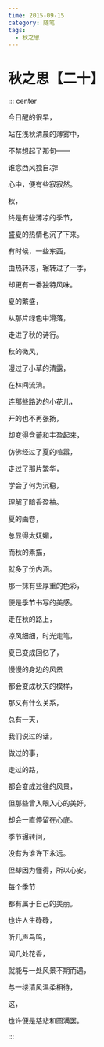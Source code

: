 ```yaml
---
time: 2015-09-15
category: 随笔
tags:
  - 秋之思
---
```


# 秋之思【二十】

::: center

今日醒的很早，

站在浅秋清晨的薄雾中，

不禁想起了那句——

谁念西风独自凉!

心中，便有些寂寂然。

秋，

终是有些薄凉的季节，

盛夏的热情也沉了下来。

有时候，一些东西，

由热转凉，辗转过了一季，

却更有一番独特风味。

夏的繁盛，

从那片绿色中滑落，

走进了秋的诗行。

秋的微风，

漫过了小草的清露，

在林间流淌。

连那些路边的小花儿，

开的也不再张扬，

却变得含蓄和丰盈起来，

仿佛经过了夏的喧嚣，

走过了那片繁华，

学会了何为沉稳，

理解了暗香盈袖。

夏的画卷，

总显得太妩媚，

而秋的素描，

就多了份内涵。

那一抹有些厚重的色彩，

便是季节书写的美感。

走在秋的路上，

凉风细细，时光走笔，

夏已变成回忆了，

慢慢的身边的风景

都会变成秋天的模样，

那又有什么关系，

总有一天，

我们说过的话，

做过的事，

走过的路，

都会变成过往的风景，

但那些曾入眼入心的美好，

却会一直停留在心底。

季节辗转间，

没有为谁许下永远。

但却因为懂得，所以心安。

每个季节

都有属于自己的美丽。

也许人生碌碌，

听几声鸟呜，

闻几处花香，

就能与一处风景不期而遇，

与一缕清风温柔相待，

这，

也许便是慈悲和圆满罢。

:::
